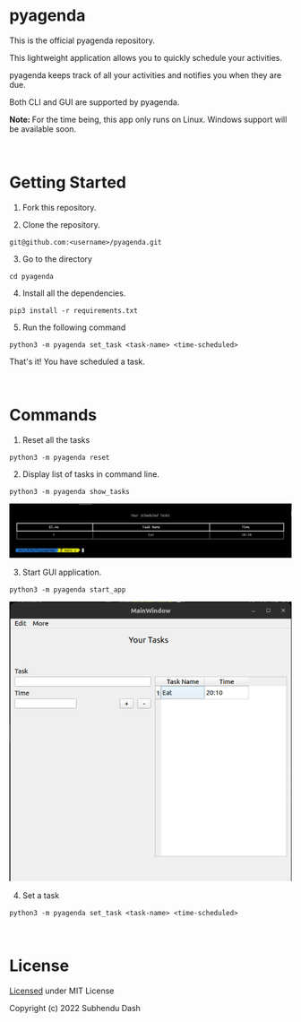 # pyagenda

This is the official pyagenda repository.

This lightweight application allows you to quickly schedule your activities.

pyagenda keeps track of all your activities and notifies you when they are due.

Both CLI and GUI are supported by pyagenda.

<b>Note: </b> For the time being, this app only runs on Linux. Windows support will be available soon.

<br>

# Getting Started

1. Fork this repository.

2. Clone the repository.

```
git@github.com:<username>/pyagenda.git
```

3. Go to the directory

```
cd pyagenda
```

4. Install all the dependencies.

```
pip3 install -r requirements.txt
```

5. Run the following command

```
python3 -m pyagenda set_task <task-name> <time-scheduled>
```

That's it! You have scheduled a task.

<br>

# Commands

1. Reset all the tasks

```
python3 -m pyagenda reset 
```

2. Display list of tasks in command line.

```
python3 -m pyagenda show_tasks
```

![show_tasks](screenshots/show_tasks.png)

3. Start GUI application.

```
python3 -m pyagenda start_app
```

![start_app](screenshots/start_app.png)

4. Set a task

```
python3 -m pyagenda set_task <task-name> <time-scheduled>
```

<br>

# License

[Licensed](https://github.com/subhendudash02/pyagenda/blob/main/LICENSE) under MIT License

Copyright (c) 2022 Subhendu Dash
